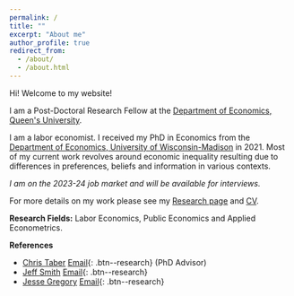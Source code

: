 ```yaml
---
permalink: /
title: ""
excerpt: "About me"
author_profile: true
redirect_from: 
  - /about/
  - /about.html
---
```


Hi! Welcome to my website!

I am a  Post-Doctoral Research Fellow at the [Department of Economics, Queen's University](https://www.econ.queensu.ca/). 

I am a labor economist. I received my PhD in Economics from the [Department of Economics, University of Wisconsin-Madison](https://econ.wisc.edu/) in 2021. Most of my current work revolves around economic inequality resulting due to differences in preferences, beliefs and information in various contexts. 

*I am on the 2023-24 job market and will be available for interviews.*

For more details on my work please see my [Research page](https://moshialam.github.io/research/) and [CV](/papers/Alam_MdMoshiUl_CV.pdf).

**Research Fields:**
  Labor Economics, Public Economics and Applied Econometrics.

**References**
  - [Chris Taber](https://www.ssc.wisc.edu/~ctaber/) [<i class="fa fa-envelope" style="font-size:16px"></i> Email](mailto:ctaber@ssc.wisc.edu){: .btn--research} (PhD Advisor)
  - [Jeff Smith](https://sites.google.com/site/econjeffsmith/home) [<i class="fa fa-envelope" style="font-size:16px"></i> Email](mailto:econjeff@ssc.wisc.edu){: .btn--research}
  - [Jesse Gregory](https://www.ssc.wisc.edu/~jmgregory/) [<i class="fa fa-envelope" style="font-size:16px"></i>Email](mailto:jmgregory@ssc.wisc.edu){: .btn--research}

